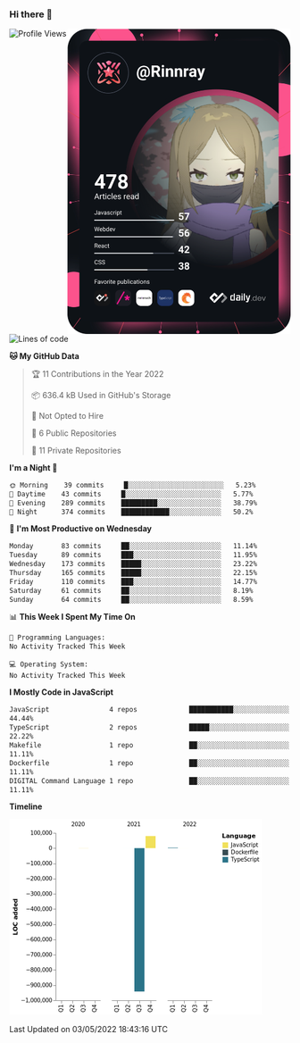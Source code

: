 ### Hi there 👋

<div align="left">
 <a href="https://app.daily.dev/Rinnray">
   <img 
        align="right"
        src="https://github.com/Rinnray/Rinnray/blob/main/devcard.svg" 
        width="400" 
        alt="Rinnray's Dev Card"/>
 </a>
</div>




<!--START_SECTION:waka-->
![Profile Views](http://img.shields.io/badge/Profile%20Views-0-blue)

![Lines of code](https://img.shields.io/badge/From%20Hello%20World%20I%27ve%20Written--860%20Thousand%20lines%20of%20code-blue)

**🐱 My GitHub Data** 

> 🏆 11 Contributions in the Year 2022
 > 
> 📦 636.4 kB Used in GitHub's Storage 
 > 
> 🚫 Not Opted to Hire
 > 
> 📜 6 Public Repositories 
 > 
> 🔑 11 Private Repositories  
 > 
**I'm a Night 🦉** 

```text
🌞 Morning    39 commits     █░░░░░░░░░░░░░░░░░░░░░░░░   5.23% 
🌆 Daytime    43 commits     █░░░░░░░░░░░░░░░░░░░░░░░░   5.77% 
🌃 Evening    289 commits    █████████░░░░░░░░░░░░░░░░   38.79% 
🌙 Night      374 commits    ████████████░░░░░░░░░░░░░   50.2%

```
📅 **I'm Most Productive on Wednesday** 

```text
Monday       83 commits     ██░░░░░░░░░░░░░░░░░░░░░░░   11.14% 
Tuesday      89 commits     ███░░░░░░░░░░░░░░░░░░░░░░   11.95% 
Wednesday    173 commits    █████░░░░░░░░░░░░░░░░░░░░   23.22% 
Thursday     165 commits    █████░░░░░░░░░░░░░░░░░░░░   22.15% 
Friday       110 commits    ███░░░░░░░░░░░░░░░░░░░░░░   14.77% 
Saturday     61 commits     ██░░░░░░░░░░░░░░░░░░░░░░░   8.19% 
Sunday       64 commits     ██░░░░░░░░░░░░░░░░░░░░░░░   8.59%

```


📊 **This Week I Spent My Time On** 

```text
💬 Programming Languages: 
No Activity Tracked This Week

💻 Operating System: 
No Activity Tracked This Week

```

**I Mostly Code in JavaScript** 

```text
JavaScript               4 repos             ███████████░░░░░░░░░░░░░░   44.44% 
TypeScript               2 repos             █████░░░░░░░░░░░░░░░░░░░░   22.22% 
Makefile                 1 repo              ██░░░░░░░░░░░░░░░░░░░░░░░   11.11% 
Dockerfile               1 repo              ██░░░░░░░░░░░░░░░░░░░░░░░   11.11% 
DIGITAL Command Language 1 repo              ██░░░░░░░░░░░░░░░░░░░░░░░   11.11%

```


**Timeline**

![Chart not found](https://raw.githubusercontent.com/Rinnray/Rinnray/main/charts/bar_graph.png) 


 Last Updated on 03/05/2022 18:43:16 UTC
<!--END_SECTION:waka-->


<!--
**Rinnray/Rinnray** is a ✨ _special_ ✨ repository because its `README.md` (this file) appears on your GitHub profile.

Here are some ideas to get you started:

- 🔭 I’m currently working on ...
- 🌱 I’m currently learning ...
- 👯 I’m looking to collaborate on ...
- 🤔 I’m looking for help with ...
- 💬 Ask me about ...
- 📫 How to reach me: ...
- 😄 Pronouns: ...
- ⚡ Fun fact: ...
-->

